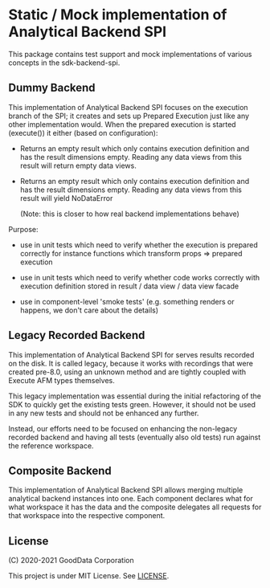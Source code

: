 # Static / Mock implementation of Analytical Backend SPI

This package contains test support and mock implementations of various concepts in the sdk-backend-spi.

## Dummy Backend

This implementation of Analytical Backend SPI focuses on the execution branch of the SPI; it creates
and sets up Prepared Execution just like any other implementation would. When the prepared execution
is started (execute()) it either (based on configuration):

-   Returns an empty result which only contains execution definition and has the result dimensions empty.
    Reading any data views from this result will return empty data views.

-   Returns an empty result which only contains execution definition and has the result dimensions empty.
    Reading any data views from this result will yield NoDataError

    (Note: this is closer to how real backend implementations behave)

Purpose:

-   use in unit tests which need to verify whether the execution is prepared correctly
    for instance functions which transform props => prepared execution

-   use in unit tests which need to verify whether code works correctly with execution definition
    stored in result / data view / data view facade

-   use in component-level 'smoke tests' (e.g. something renders or happens, we don't care about the details)

## Legacy Recorded Backend

This implementation of Analytical Backend SPI for serves results recorded on the disk. It is called
legacy, because it works with recordings that were created pre-8.0, using an unknown method and are
tightly coupled with Execute AFM types themselves.

This legacy implementation was essential during the initial refactoring of the SDK to quickly get the
existing tests green. However, it should not be used in any new tests and should not be enhanced any further.

Instead, our efforts need to be focused on enhancing the non-legacy recorded backend and having all
tests (eventually also old tests) run against the reference workspace.

## Composite Backend

This implementation of Analytical Backend SPI allows merging multiple analytical backend instances into one. Each
component declares what for what workspace it has the data and the composite delegates all requests for that
workspace into the respective component.

## License

(C) 2020-2021 GoodData Corporation

This project is under MIT License. See [LICENSE](https://github.com/gooddata/gooddata-ui-sdk/blob/master/libs/sdk-backend-mockingbird/LICENSE).

